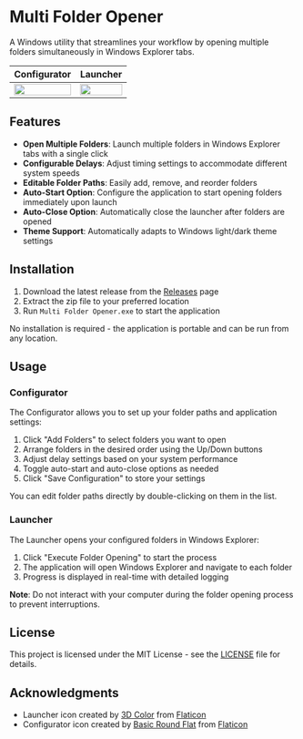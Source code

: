 # Multi Folder Opener

A Windows utility that streamlines your workflow by opening multiple folders simultaneously in Windows Explorer tabs.

| Configurator | Launcher |
|---------|---------|
| <img src="https://github.com/user-attachments/assets/378d4439-886b-448b-95d9-03d40569db26" width="100%"> | <img src="https://github.com/user-attachments/assets/f7918855-0c48-4843-84cd-39602b739d42" width="100%"> |


## Features

- **Open Multiple Folders**: Launch multiple folders in Windows Explorer tabs with a single click
- **Configurable Delays**: Adjust timing settings to accommodate different system speeds
- **Editable Folder Paths**: Easily add, remove, and reorder folders
- **Auto-Start Option**: Configure the application to start opening folders immediately upon launch
- **Auto-Close Option**: Automatically close the launcher after folders are opened
- **Theme Support**: Automatically adapts to Windows light/dark theme settings

## Installation

1. Download the latest release from the [Releases](https://github.com/Avaxerrr/Multi-Folder-Opener/releases) page
2. Extract the zip file to your preferred location
3. Run `Multi Folder Opener.exe` to start the application

No installation is required - the application is portable and can be run from any location.

## Usage

### Configurator

The Configurator allows you to set up your folder paths and application settings:

1. Click "Add Folders" to select folders you want to open
2. Arrange folders in the desired order using the Up/Down buttons
3. Adjust delay settings based on your system performance
4. Toggle auto-start and auto-close options as needed
5. Click "Save Configuration" to store your settings

You can edit folder paths directly by double-clicking on them in the list.

### Launcher

The Launcher opens your configured folders in Windows Explorer:

1. Click "Execute Folder Opening" to start the process
2. The application will open Windows Explorer and navigate to each folder
3. Progress is displayed in real-time with detailed logging

**Note**: Do not interact with your computer during the folder opening process to prevent interruptions.

## License

This project is licensed under the MIT License - see the [LICENSE](LICENSE.md) file for details.

## Acknowledgments

- Launcher icon created by [3D Color](https://www.flaticon.com/authors/3d/color/) from [Flaticon](https://www.flaticon.com/)
- Configurator icon created by [Basic Round Flat](https://www.flaticon.com/authors/basic-rounded/flat) from [Flaticon](https://www.flaticon.com/)

